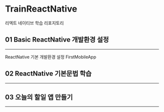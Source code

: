 # TrainReactNative
리엑트 네이티브 학습 리포지토리


## 01 Basic ReactNative 개발환경 설정
***
ReactNative 기본 개발환경 설정
FirstMobileApp

## 02 ReactNative 기본문법 학습
***

## 03 오늘의 할일 앱 만들기
***